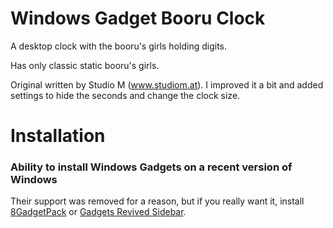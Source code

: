 # Windows Gadget Booru Clock
A desktop clock with the booru's girls holding digits.

Has only classic static booru's girls.

Original written by Studio M (www.studiom.at). I improved it a bit and
added settings to hide the seconds and change the clock size.

# Installation

### Ability to install Windows Gadgets on a recent version of Windows

Their support was removed for a reason, but if you really want it, install
[8GadgetPack](https://8gadgetpack.net/) or [Gadgets Revived Sidebar](https://windows10gadgets.pro/sidebarforwindows10/gadgets-revieved-sidebar-for-windows.html).